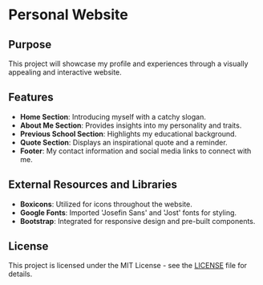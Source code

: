 # Personal Website

## Purpose
This project will showcase my profile and experiences through a visually appealing and interactive website.

## Features
- **Home Section**: Introducing myself with a catchy slogan.
- **About Me Section**: Provides insights into my personality and traits.
- **Previous School Section**: Highlights my educational background.
- **Quote Section**: Displays an inspirational quote and a reminder.
- **Footer**: My contact information and social media links to connect with me.

## External Resources and Libraries
- **Boxicons**: Utilized for icons throughout the website.
- **Google Fonts**: Imported 'Josefin Sans' and 'Jost' fonts for styling.
- **Bootstrap**: Integrated for responsive design and pre-built components.

## License
This project is licensed under the MIT License - see the [LICENSE](LICENSE) file for details.
